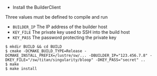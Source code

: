 * Install the BuilderClient

Three values must be defined to compile and run
* `BUILDER_IP` The IP address of the builder host
* `KEY_FILE` The private key used to SSH into the build host
* `KEY_PASS` The password protecting the private key

```
$ mkdir BUILD && cd BUILD
$ cmake -DCMAKE_BUILD_TYPE=Release -DCMAKE_INSTALL_PREFIX=/lustre/sw/... -DBUILDER_IP="123.456.7.8" -DKEY_FILE="/sw/titan/singularity/bloop" -DKEY_PASS="secret" ..
$ make
$ make install
```
